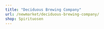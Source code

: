 ```yaml
---
title: "Deciduous Brewing Company"
url: /newmarket/deciduous-brewing-company/
shop: Spirituosen
---
```


